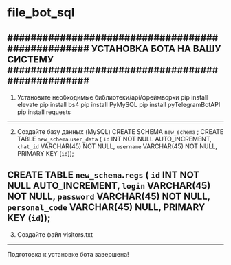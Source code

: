 ﻿# file_bot_sql
 ##################################################
 УСТАНОВКА БОТА НА ВАШУ СИСТЕМУ
 ##################################################
--------------------------------------------------------------
 1. Установите необходимые библиотеки/api/фреймворки
 pip install elevate
 pip install bs4
 pip install PyMySQL
 pip install pyTelegramBotAPI
 pip install requests
--------------------------------------------------------------
 2. Создайте базу данных (MySQL)
 CREATE SCHEMA `new_schema` ;
 CREATE TABLE `new_schema`.`user_data` (
  `id` INT NOT NULL AUTO_INCREMENT,
  `chat_id` VARCHAR(45) NOT NULL,
  `username` VARCHAR(45) NOT NULL,
  PRIMARY KEY (`id`));
  
 CREATE TABLE `new_schema`.`regs` (
  `id` INT NOT NULL AUTO_INCREMENT,
  `login` VARCHAR(45) NOT NULL,
  `password` VARCHAR(45) NOT NULL,
  `personal_code` VARCHAR(45) NULL,
  PRIMARY KEY (`id`));
-------------------------------------------------------------- 
 3. Создайте файл visitors.txt
--------------------------------------------------------------
Подготовка к установке бота завершена!
